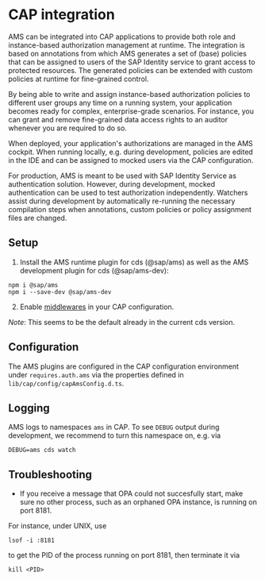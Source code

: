# CAP integration

AMS can be integrated into CAP applications to provide both role and instance-based authorization management at runtime.
The integration is based on annotations from which AMS generates a set of (base) policies that can be assigned to users of the SAP Identity service to grant access to protected resources. The generated policies can be extended with custom policies at runtime for fine-grained control.

By being able to write and assign instance-based authorization policies to different user groups any time on a running system, your application becomes ready for complex, enterprise-grade scenarios. For instance, you can grant and remove fine-grained data access rights to an auditor whenever you are required to do so.

When deployed, your application's authorizations are managed in the AMS cockpit. When running locally, e.g. during development, policies are edited in the IDE and can be assigned to mocked users via the CAP configuration.

For production, AMS is meant to be used with SAP Identity Service as authentication solution. However, during development, mocked authentication can be used to test authorization independently. Watchers assist during development by automatically re-running the necessary compilation steps when annotations, custom policies or policy assignment files are changed.

## Setup
1. Install the AMS runtime plugin for cds (@sap/ams) as well as the AMS development plugin for cds (@sap/ams-dev):

```shell
npm i @sap/ams
npm i --save-dev @sap/ams-dev
```

2. Enable [middlewares](https://cap.cloud.sap/docs/node.js/middlewares#configuration) in your CAP configuration.

*Note*: This seems to be the default already in the current cds version.

## Configuration
The AMS plugins are configured in the CAP configuration environment under `requires.auth.ams` via the properties defined in `lib/cap/config/capAmsConfig.d.ts`.

## Logging
AMS logs to namespaces `ams` in CAP. To see `DEBUG` output during development, we recommend to turn this namespace on, e.g. via

```shell
DEBUG=ams cds watch
```

## Troubleshooting

- If you receive a message that OPA could not succesfully start, make sure no other process, such as an orphaned OPA instance, is running on port 8181.

For instance, under UNIX, use

```shell
lsof -i :8181
```

to get the PID of the process running on port 8181, then terminate it via

```shell
kill <PID>
```